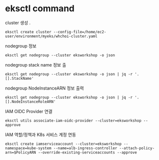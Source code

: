 # eksctl command

cluster 생성 . 

```text
eksctl create cluster --config-file=/home/ec2-user/environment/myeks/whchoi-cluster.yaml 
```

nodegroup 정보

```text
eksctl get nodegroup --cluster eksworkshop -o json
```

nodegroup stack name 정보 출

```text
eksctl get nodegroup --cluster eksworkshop -o json | jq -r '.[].StackName'
```

nodegroup NodeInstanceARN 정보 출력

```text
eksctl get nodegroup --cluster eksworkshop -o json | jq -r '.[].NodeInstanceRoleARN'
```

IAM OIDC Provider 연결

```text
eksctl utils associate-iam-oidc-provider --cluster=eksworkshop --approve
```

IAM 역할/정책과 K8s 서비스 계정 연동

```text
eksctl create iamserviceaccount --cluster=eksworkshop --namespace=kube-system --name=alb-ingress-controller --attach-policy-arn=$PolicyARN --override-existing-serviceaccounts --approve
```



